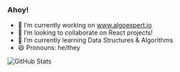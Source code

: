 ### Ahoy!

<!--
**leafoffaith/leafoffaith** is a ✨ _special_ ✨ repository because its `README.md` (this file) appears on your GitHub profile.

Here are some ideas to get you started:
- 👯 I’m looking to collaborate on ...
- 🤔 I’m looking for help with ...
- 💬 Ask me about ...
- 📫 How to reach me: shaurya2
- ⚡ Fun fact: ...
-->
- 🔭 I’m currently working on www.algoexpert.io 
- 👯 I’m looking to collaborate on React projects!
- 🌱 I’m currently learning Data Structures & Algorithms
- 😄 Pronouns: he/they

![GitHub Stats](https://github-readme-stats.vercel.app/api?username=leafoffaith&theme=tokyonight)
